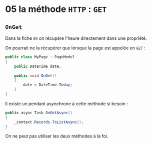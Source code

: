 # 05 la méthode `HTTP` :  `GET`



## `OnGet`

Dans la fiche `04` on récupère l'heure directement dans une propriété.

On pourrait ne la récupérer que lorsque la page est appelée en `GET` :

```cs
public class MyPage : PageModel
{
    public DateTime date;
    
    public void OnGet()
    {
        date = DateTime.Today;
    }
}
```

Il existe un pendant asynchrone à cette méthode si besoin :

```cs
public async Task OnGetAsync()
{
    _context.Records.ToListAsync();
}
```

On ne peut pas utiliser les deux méthodes à la foi.
